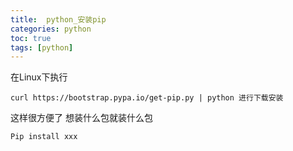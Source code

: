 ```yaml
---
title:  python_安装pip
categories: python   
toc: true  
tags: [python]
---
```



在Linux下执行

```
curl https://bootstrap.pypa.io/get-pip.py | python 进行下载安装
```

这样很方便了  想装什么包就装什么包

```
Pip install xxx

```




